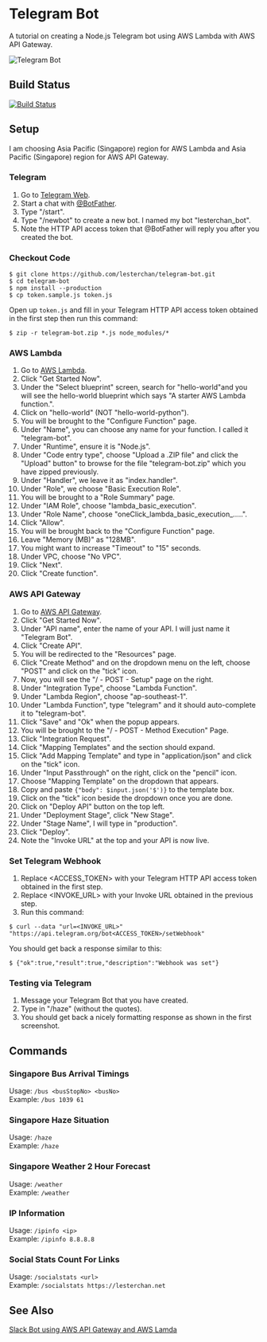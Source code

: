 # Telegram Bot
A tutorial on creating a Node.js Telegram bot using AWS Lambda with AWS API Gateway.

![Telegram Bot](https://c2.staticflickr.com/2/1528/25660481625_8438a20584_o.jpg)

## Build Status
[![Build Status](https://travis-ci.org/lesterchan/telegram-bot.svg?branch=master)](https://travis-ci.org/lesterchan/telegram-bot)

## Setup
I am choosing Asia Pacific (Singapore) region for AWS Lambda and Asia Pacific (Singapore) region for AWS API Gateway.

### Telegram
1. Go to [Telegram Web](https://web.telegram.org/).
3. Start a chat with [@BotFather](https://telegram.me/BotFather).
4. Type "/start".
5. Type "/newbot" to create a new bot. I named my bot "lesterchan_bot".
6. Note the HTTP API access token that @BotFather will reply you after you created the bot.

### Checkout Code
```
$ git clone https://github.com/lesterchan/telegram-bot.git  
$ cd telegram-bot  
$ npm install --production
$ cp token.sample.js token.js
```
Open up ```token.js``` and fill in your Telegram HTTP API access token obtained in the first step then run this command:
```
$ zip -r telegram-bot.zip *.js node_modules/*
```

### AWS Lambda
1. Go to [AWS Lambda](https://ap-southeast-1.console.aws.amazon.com/lambda/home?region=ap-southeast-1).
2. Click "Get Started Now".
3. Under the "Select blueprint" screen, search for "hello-world"and you will see the hello-world blueprint which says "A starter AWS Lambda function.".
4. Click on "hello-world" (NOT "hello-world-python").
5. You will be brought to the "Configure Function" page.
6. Under "Name", you can choose any name for your function. I called it "telegram-bot".
7. Under "Runtime", ensure it is "Node.js".
8. Under "Code entry type", choose "Upload a .ZIP file" and click the "Upload" button" to browse for the file "telegram-bot.zip" which you have zipped previously.
9. Under "Handler", we leave it as "index.handler".
10. Under "Role", we choose "Basic Execution Role".
11. You will be brought to a "Role Summary" page.
12. Under "IAM Role", choose "lambda_basic_execution".
13. Under "Role Name", choose "oneClick_lambda_basic_execution_.....".
14. Click "Allow".
15. You will be brought back to the "Configure Function" page.
16. Leave "Memory (MB)" as "128MB".
17. You might want to increase "Timeout" to "15" seconds.
18. Under VPC, choose "No VPC".
19. Click "Next".
20. Click "Create function".

### AWS API Gateway
1. Go to [AWS API Gateway](https://ap-southeast-1.console.aws.amazon.com/apigateway/home?region=ap-southeast-1).
2. Click "Get Started Now".
3. Under "API name", enter the name of your API. I will just name it "Telegram Bot".
4. Click "Create API".
5. You will be redirected to the "Resources" page.
6. Click "Create Method" and on the dropdown menu on the left, choose "POST" and click on the "tick" icon.
7. Now, you will see the "/ - POST - Setup" page on the right.
8. Under "Integration Type", choose "Lambda Function".
9. Under "Lambda Region", choose "ap-southeast-1".
10. Under "Lambda Function", type "telegram" and it should auto-complete it to "telegram-bot".
11. Click "Save" and "Ok" when the popup appears.
12. You will be brought to the "/ - POST - Method Execution" Page.
13. Click "Integration Request".
14. Click "Mapping Templates" and the section should expand.
15. Click "Add Mapping Template" and type in "application/json" and click on the "tick" icon.
16. Under "Input Passthrough" on the right, click on the "pencil" icon.
16. Choose "Mapping Template" on the dropdown that appears.
17. Copy and paste ```{"body": $input.json('$')}``` to the template box.
18. Click on the "tick" icon beside the dropdown once you are done.
19. Click on "Deploy API" button on the top left.
20. Under "Deployment Stage", click "New Stage".
21. Under "Stage Name", I will type in "production".
22. Click "Deploy".
23. Note the "Invoke URL" at the top and your API is now live.

### Set Telegram Webhook
1. Replace &lt;ACCESS_TOKEN&gt; with your Telegram HTTP API access token obtained in the first step. 
2. Replace &lt;INVOKE_URL&gt; with your Invoke URL obtained in the previous step.
3. Run this command:
```
$ curl --data "url=<INVOKE_URL>" "https://api.telegram.org/bot<ACCESS_TOKEN>/setWebhook"
```
You should get back a response similar to this:
```
$ {"ok":true,"result":true,"description":"Webhook was set"}
```

### Testing via Telegram
1. Message your Telegram Bot that you have created.
2. Type in "/haze" (without the quotes).
3. You should get back a nicely formatting response as shown in the first screenshot.

## Commands
### Singapore Bus Arrival Timings 
Usage: ```/bus <busStopNo> <busNo>```  
Example: ```/bus 1039 61```

### Singapore Haze Situation
Usage: ```/haze```  
Example: ```/haze```

### Singapore Weather 2 Hour Forecast
Usage: ```/weather```  
Example: ```/weather```

### IP Information
Usage: ```/ipinfo <ip>```  
Example: ```/ipinfo 8.8.8.8```

### Social Stats Count For Links
Usage: ```/socialstats <url>```  
Example: ```/socialstats https://lesterchan.net```

## See Also
[Slack Bot using AWS API Gateway and AWS Lamda](https://github.com/lesterchan/slack-bot)
